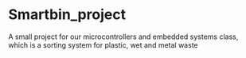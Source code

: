 # Smartbin_project
A small project for our microcontrollers and embedded systems class, which is a sorting system for plastic, wet and metal waste
